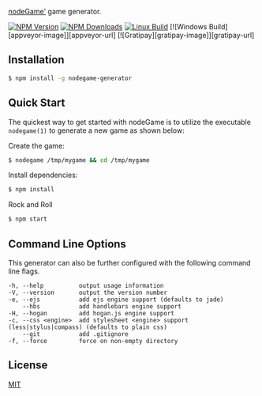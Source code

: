 [nodeGame'](https://www.nodegame.org) game generator.

[![NPM Version][npm-image]][npm-url]
[![NPM Downloads][downloads-image]][downloads-url]
[![Linux Build][travis-image]][travis-url]
[![Windows Build][appveyor-image]][appveyor-url]
[![Gratipay][gratipay-image]][gratipay-url]

## Installation

```sh
$ npm install -g nodegame-generator
```

## Quick Start

The quickest way to get started with nodeGame is to utilize the executable `nodegame(1)` to generate a new game as shown below:

Create the game:

```bash
$ nodegame /tmp/mygame && cd /tmp/mygame
```

Install dependencies:

```bash
$ npm install
```

Rock and Roll

```bash
$ npm start
```

## Command Line Options

This generator can also be further configured with the following command line flags.

    -h, --help          output usage information
    -V, --version       output the version number
    -e, --ejs           add ejs engine support (defaults to jade)
        --hbs           add handlebars engine support
    -H, --hogan         add hogan.js engine support
    -c, --css <engine>  add stylesheet <engine> support (less|stylus|compass) (defaults to plain css)
        --git           add .gitignore
    -f, --force         force on non-empty directory

## License

[MIT](LICENSE)

[npm-image]: https://img.shields.io/npm/v/nodegame-generator.svg
[npm-url]: https://npmjs.org/package/nodegame-generator
[travis-image]: https://img.shields.io/travis/nodegamejs/generator/master.svg
[travis-url]: https://travis-ci.org/nodegamejs/generator
[downloads-image]: https://img.shields.io/npm/dm/nodegame-generator.svg
[downloads-url]: https://npmjs.org/package/nodegame-generator

